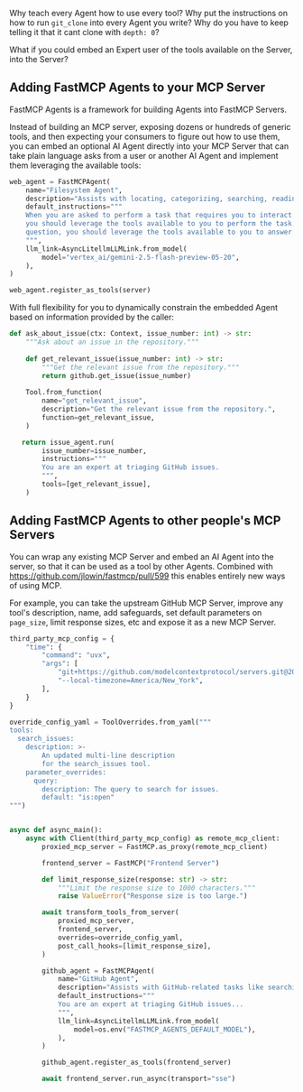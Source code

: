Why teach every Agent how to use every tool? Why put the instructions on how to run `git_clone` into every Agent you write? Why do you have to keep telling it that it cant clone with `depth: 0`?

What if you could embed an Expert user of the tools available on the Server, into the Server?

## Adding FastMCP Agents to your MCP Server

FastMCP Agents is a framework for building Agents into FastMCP Servers.

Instead of building an MCP server, exposing dozens or hundreds of generic tools, and then expecting your consumers to figure out how to use them, you can embed an optional AI Agent directly into your MCP Server that can take plain language asks from a user or another AI Agent and implement them leveraging the available tools:

```python
web_agent = FastMCPAgent(
    name="Filesystem Agent",
    description="Assists with locating, categorizing, searching, reading, or writing files on the system.",
    default_instructions="""
    When you are asked to perform a task that requires you to interact with local files, 
    you should leverage the tools available to you to perform the task. If you are asked a
    question, you should leverage the tools available to you to answer the question.
    """,
    llm_link=AsyncLitellmLLMLink.from_model(
        model="vertex_ai/gemini-2.5-flash-preview-05-20",
    ),
)

web_agent.register_as_tools(server)
```

With full flexibility for you to dynamically constrain the embedded Agent based on information provided by the caller:

```python
def ask_about_issue(ctx: Context, issue_number: int) -> str:
    """Ask about an issue in the repository."""
    
    def get_relevant_issue(issue_number: int) -> str:
        """Get the relevant issue from the repository."""
        return github.get_issue(issue_number)
    
    Tool.from_function(
        name="get_relevant_issue",
        description="Get the relevant issue from the repository.",
        function=get_relevant_issue,
    )

   return issue_agent.run(
        issue_number=issue_number,
        instructions="""
        You are an expert at triaging GitHub issues.
        """,
        tools=[get_relevant_issue],
    )
```

## Adding FastMCP Agents to other people's MCP Servers

You can wrap any existing MCP Server and embed an AI Agent into the server, so that it can be used as a tool by other Agents. Combined with https://github.com/jlowin/fastmcp/pull/599 this enables entirely new ways of using MCP. 

For example, you can take the upstream GitHub MCP Server, improve any tool's description, name, add safeguards, set default parameters on `page_size`, limit response sizes, etc and expose it as a new MCP Server.

```python
third_party_mcp_config = {
    "time": {
        "command": "uvx",
        "args": [
            "git+https://github.com/modelcontextprotocol/servers.git@2025.4.24#subdirectory=src/time",
            "--local-timezone=America/New_York",
        ],
    }
}

override_config_yaml = ToolOverrides.from_yaml("""
tools:
  search_issues:
    description: >-
        An updated multi-line description 
        for the search_issues tool.
    parameter_overrides:
      query:
        description: The query to search for issues.
        default: "is:open"
""")


async def async_main():
    async with Client(third_party_mcp_config) as remote_mcp_client:
        proxied_mcp_server = FastMCP.as_proxy(remote_mcp_client)

        frontend_server = FastMCP("Frontend Server")

        def limit_response_size(response: str) -> str:
            """Limit the response size to 1000 characters."""
            raise ValueError("Response size is too large.")

        await transform_tools_from_server(
            proxied_mcp_server,
            frontend_server,
            overrides=override_config_yaml,
            post_call_hooks=[limit_response_size],
        )

        github_agent = FastMCPAgent(
            name="GitHub Agent",
            description="Assists with GitHub-related tasks like searching issues, PRs, and more.",
            default_instructions="""
            You are an expert at triaging GitHub issues...
            """,
            llm_link=AsyncLitellmLLMLink.from_model(
                model=os.env("FASTMCP_AGENTS_DEFAULT_MODEL"),
            ),
        )

        github_agent.register_as_tools(frontend_server)

        await frontend_server.run_async(transport="sse")
```